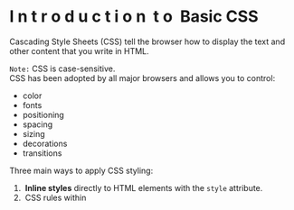 # I n t r o d u c t i o n &nbsp;t o &nbsp;Basic CSS
Cascading Style Sheets (CSS) tell the browser how to display the text and other content that you write in HTML.

`Note:` CSS is case-sensitive. <br>
CSS has been adopted by all major browsers and allows you to control:
* color
* fonts
* positioning
* spacing
* sizing
* decorations
* transitions

Three main ways to apply CSS styling:<br>
1. &nbsp;**Inline styles** directly to HTML elements with the `style` attribute.<br>
2. &nbsp;CSS rules within **<style> tags in an HTML document**. <br>
3. &nbsp;Write CSS rules in an **external style sheet**, then reference that file in the HTML document.<br> 

 Even though the first two options have their use cases, **most developers prefer external style sheets because they keep the styles separate from the HTML elements**. This improves the readability and reusability of your code. <br>

 The idea behind CSS is that you can use a selector to target an HTML element in the DOM (Document Object Model) and then apply a variety of attributes to that element to change the way it is displayed on the page.<br>

---
In this section, see how adding CSS styles to the elements of CatPhotoApp can change it from simple text to something more.
<ol>
<li>&nbsp;Change the Color of Texts</li>
<li>&nbsp;Use CSS Selectors to Style Elements</li>
<li>&nbsp;Use a CSS Class to Style an Element</li>
<li>&nbsp;Style Multiple Elements with a CSS Class</li>
<li>&nbsp;Change the Font Size of an Element</li>
<li>&nbsp;Set the Font Family of an Element</li>
<li>&nbsp;Import a Google Font</li>
<li>&nbsp;Specify How Fonts Should Degrade</li>
<li>&nbsp;Size Your Images</li>
<li>&nbsp;Add Borders Around Your Elements</li>
<li>&nbsp;Add Rounded Corners with border-radius</li>
<li>&nbsp;Make Circular Images with a border-radius</li>
<li>&nbsp;Give a Background Color to a div Element</li>
<li>&nbsp;Set the id of an Element</li>
<li>&nbsp;Use an id Attribute to Style an Element</li>
<li>&nbsp;Adjust the Padding of an Element</li>
<li>&nbsp;Adjust the Margin of an Element</li>
<li>&nbsp;Add a Negative Margin to an Element</li>
<li>&nbsp;Add Different Padding to Each Side of an Element</li>
<li>&nbsp;Add Different Margins to Each Side of an Element</li>
<li>&nbsp;Use Clockwise Notation to Specify the Padding of an Element</li>
<li>&nbsp;Use Clockwise Notation to Specify the Margin of an Element</li>
<li>&nbsp;Use Attribute Selectors to Style Elements</li>
<li>&nbsp;Understand Absolute versus Relative Units</li>
<li>&nbsp;Style the HTML Body Element</li>
<li>&nbsp;Inherit Styles from the Body Element</li>
<li>&nbsp;Prioritize One Style Over Another</li>
<li>&nbsp;Override Styles in Subsequent CSS</li>
<li>&nbsp;Override Class Declarations by Styling ID Attributes</li>
<li>&nbsp;Override Class Declarations with Inline Styles</li>
<li>&nbsp;Override All Other Styles by using Important</li>
<li>&nbsp;Use Hex Code for Specific Colors</li>
<li>&nbsp;Use Hex Code to Mix Colors</li>
<li>&nbsp;Use Abbreviated Hex Code</li>
<li>&nbsp;Use RGB values to Color Elements</li>
<li>&nbsp;Use RGB to Mix Colors</li>
<li>&nbsp;Use CSS Variables to change several elements at once</li>
<li>&nbsp;Create a custom CSS Variable</li>
<li>&nbsp;Use a custom CSS Variable</li>
<li>&nbsp;Attach a Fallback value to a CSS Variable</li>
<li>&nbsp;Improve Compatibility with Browser Fallbacks</li>
<li>&nbsp;Inherit CSS Variables</li>
<li>&nbsp;Change a variable for a specific area</li>
<li>&nbsp;Use a media query to change a variable</li>
</ol>